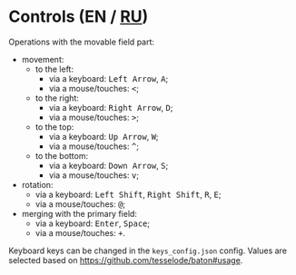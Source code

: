 # Controls (EN / [RU](controls_ru.md))

Operations with the movable field part:

- movement:
  - to the left:
    - via a keyboard: <kbd>Left Arrow</kbd>, <kbd>A</kbd>;
    - via a mouse/touches: <kbd><</kbd>;
  - to the right:
    - via a keyboard: <kbd>Right Arrow</kbd>, <kbd>D</kbd>;
    - via a mouse/touches: <kbd>></kbd>;
  - to the top:
    - via a keyboard: <kbd>Up Arrow</kbd>, <kbd>W</kbd>;
    - via a mouse/touches: <kbd>^</kbd>;
  - to the bottom:
    - via a keyboard: <kbd>Down Arrow</kbd>, <kbd>S</kbd>;
    - via a mouse/touches: <kbd>v</kbd>;
- rotation:
  - via a keyboard: <kbd>Left Shift</kbd>, <kbd>Right Shift</kbd>, <kbd>R</kbd>, <kbd>E</kbd>;
  - via a mouse/touches: <kbd>@</kbd>;
- merging with the primary field:
  - via a keyboard: <kbd>Enter</kbd>, <kbd>Space</kbd>;
  - via a mouse/touches: <kbd>+</kbd>.

Keyboard keys can be changed in the `keys_config.json` config. Values are selected based on https://github.com/tesselode/baton#usage.
